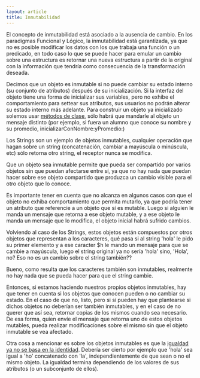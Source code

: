 ```yaml
---
layout: article
title: Inmutabilidad
---
```

El concepto de inmutabilidad está asociado a la ausencia de cambio. En los paradigmas Funcional y Lógico, la inmutabilidad está garantizada, ya que no es posible modificar los datos con los que trabaja una función o un predicado, en todo caso lo que se puede hacer para emular un cambio sobre una estructura es retornar una nueva estructura a partir de la original con la información que tendría como consecuencia de la transformación deseada.

Decimos que un objeto es inmutable si no puede cambiar su estado interno (su conjunto de atributos) después de su inicialización. Si la interfaz del objeto tiene una forma de inicializar sus variables, pero no exhibe el comportamiento para settear sus atributos, sus usuarios no podrán alterar su estado interno más adelante. Para construir un objeto ya inicializado solemos usar [ métodos de clase](variables-y-metodos-de-clase.md), sólo habrá que mandarle al objeto un mensaje distinto (por ejemplo, si fuera un alumno que conoce su nombre y su promedio, inicializarConNombre:yPromedio:)

Los Strings son un ejemplo de objetos inmutables, cualquier operación que hagan sobre un string (concatenación, cambiar a mayúscula o minúscula, etc) sólo retorna otro string, el receptor nunca se modifica.

Que un objeto sea inmutable permite que pueda ser compartido por varios objetos sin que puedan afectarse entre sí, ya que no hay nada que puedan hacer sobre ese objeto compartido que produzca un cambio visible para el otro objeto que lo conoce.

Es importante tener en cuenta que no alcanza en algunos casos con que el objeto no exhiba comportamiento que permita mutarlo, ya que podría tener un atributo que referencie a un objeto que sí es mutable. Luego si alguien le manda un mensaje que retorna a ese objeto mutable, y a ese objeto le manda un mensaje que lo modifica, el objeto inicial habrá sufrido cambios.

Volviendo al caso de los Strings, estos objetos están compuestos por otros objetos que representan a los caracteres, qué pasa si al string 'hola' le pido su primer elemento y a ese caracter $h le mando un mensaje para que se cambie a mayúscula, luego el string original ya no sería 'hola' sino, 'Hola', no? Eso no es un cambio sobre el string también??

Bueno, como resulta que los caracteres también son inmutables, realmente no hay nada que se pueda hacer para que el string cambie.

Entonces, si estamos haciendo nuestros propios objetos inmutables, hay que tener en cuenta si los objetos que conocen pueden o no cambiar su estado. En el caso de que no, listo, pero si sí pueden hay que plantearse si dichos objetos no deberían ser también inmutables, y en el caso de no querer que así sea, retornar copias de los mismos cuando sea necesario. De esa forma, quien envíe el mensaje que retorna uno de estos objetos mutables, pueda realizar modificaciones sobre el mismo sin que el objeto inmutable se vea afectado.

Otra cosa a mencionar es sobre los objetos inmutables es que la [igualdad ya no se basa en la identidad](igual-o-identico-----vs---.md). Debería ser cierto por ejemplo que 'hola' sea igual a 'ho' concatenado con 'la', independientemente de que sean o no el mismo objeto. La igualdad termina dependiendo de los valores de sus atributos (o un subconjunto de ellos).
